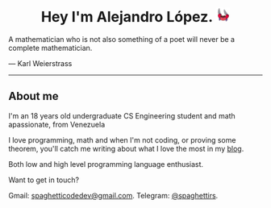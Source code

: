 <div align="center">
  <h1> Hey I'm Alejandro López.
    <img src="https://github.com/alejandro0619/alejandro0619/blob/main/ezgif.com-gif-maker.gif" width="28" 
  </h1>
</div>
 
<div>
 A mathematician who is not also something of a poet will never be a complete mathematician.
  
— Karl Weierstrass
</div>
  
---- 
## About me
  
I'm an 18 years old undergraduate CS Engineering student and math apassionate, from Venezuela
  
I love programming, math and when I'm not coding, or proving some theorem, you'll catch me writing about what I love the most in my [blog](https://spaghettidev.tech).

Both low and high level programming language enthusiast.


Want to get in touch?
  
Gmail: spaghetticodedev@gmail.com.
Telegram: [@spaghettirs](https://t.me/spaghettirs).
